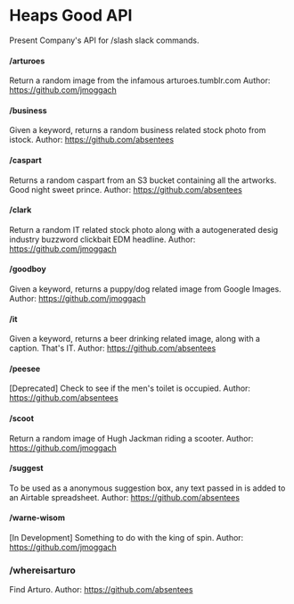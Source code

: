 # Heaps Good API

Present Company's API for /slash slack commands.

#### /arturoes
Return a random image from the infamous arturoes.tumblr.com
Author: https://github.com/jmoggach

#### /business
Given a keyword, returns a random business related stock photo from istock.
Author: https://github.com/absentees

#### /caspart
Returns a random caspart from an S3 bucket containing all the artworks. Good night sweet prince.
Author: https://github.com/absentees

#### /clark
Return a random IT related stock photo along with a autogenerated desig industry buzzword clickbait EDM headline.
Author: https://github.com/jmoggach

#### /goodboy
Given a keyword, returns a puppy/dog related image from Google Images.
Author: https://github.com/jmoggach

#### /it
Given a keyword, returns a beer drinking related image, along with a caption. That's IT.
Author: https://github.com/absentees

#### /peesee
[Deprecated] Check to see if the men's toilet is occupied.
Author: https://github.com/absentees

#### /scoot
Return a random image of Hugh Jackman riding a scooter.
Author: https://github.com/jmoggach

#### /suggest
To be used as a anonymous suggestion box, any text passed in is added to an Airtable spreadsheet.
Author: https://github.com/absentees

#### /warne-wisom
[In Development] Something to do with the king of spin.
Author: https://github.com/jmoggach

### /whereisarturo
Find Arturo.
Author: https://github.com/absentees
